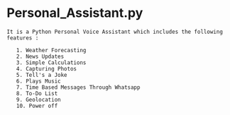 # Personal_Assistant.py
```It is a Python Personal Voice Assistant which includes the following features :```
<br>
```
   1. Weather Forecasting
   2. News Updates
   3. Simple Calculations 
   4. Capturing Photos
   5. Tell's a Joke 
   6. Plays Music
   7. Time Based Messages Through Whatsapp
   8. To-Do List
   9. Geolocation
   10. Power off 
```   
